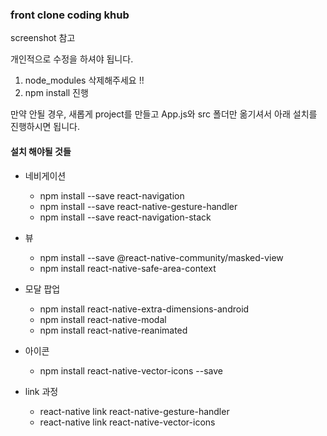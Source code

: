 ### front clone coding khub
screenshot 참고 

개인적으로 수정을 하셔야 됩니다. 


1. node_modules 삭제해주세요 !!
2. npm install 진행

만약 안될 경우, 새롭게 project를 만들고 App.js와 src 폴더만 옮기셔서 아래 설치를 진행하시면 됩니다.

#### 설치 해야될 것들

- 네비게이션
    * npm install --save react-navigation
    * npm install --save react-native-gesture-handler
    * npm install --save react-navigation-stack
    
- 뷰
    * npm install --save @react-native-community/masked-view
    * npm install react-native-safe-area-context   

- 모달 팝업
    * npm install react-native-extra-dimensions-android
    * npm install react-native-modal  
    * npm install react-native-reanimated 

- 아이콘
    * npm install react-native-vector-icons --save   

- link 과정 
    * react-native link react-native-gesture-handler
    * react-native link react-native-vector-icons

